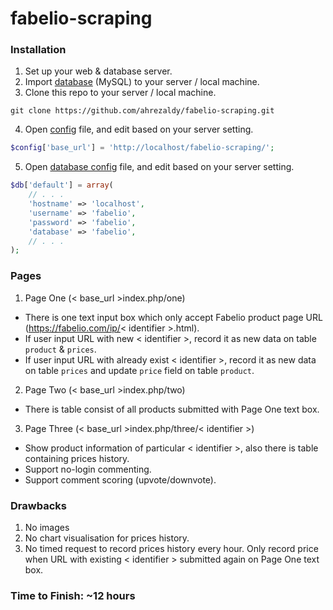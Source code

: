 # fabelio-scraping

### Installation
1. Set up your web & database server.
2. Import [database](https://github.com/ahrezaldy/fabelio-scraping/blob/master/sqldump/fabelio.sql) (MySQL) to your server / local machine.
3. Clone this repo to your server / local machine.
```
git clone https://github.com/ahrezaldy/fabelio-scraping.git
```
4. Open [config](https://github.com/ahrezaldy/fabelio-scraping/blob/master/application/config/config.php) file, and edit based on your server setting.
```php
$config['base_url'] = 'http://localhost/fabelio-scraping/';
```
5. Open [database config](https://github.com/ahrezaldy/fabelio-scraping/blob/master/application/config/database.php) file, and edit based on your server setting.
```php
$db['default'] = array(
	// . . . 
	'hostname' => 'localhost',
	'username' => 'fabelio',
	'password' => 'fabelio',
	'database' => 'fabelio',
	// . . .
);
```

### Pages
1. Page One (< base_url >index.php/one)
- There is one text input box which only accept Fabelio product page URL (https://fabelio.com/ip/< identifier >.html).
- If user input URL with new < identifier >, record it as new data on table `product` & `prices`.
- If user input URL with already exist < identifier >, record it as new data on table `prices` and update `price` field on table `product`.
2. Page Two (< base_url >index.php/two)
- There is table consist of all products submitted with Page One text box.
3. Page Three (< base_url >index.php/three/< identifier >)
- Show product information of particular < identifier >, also there is table containing prices history.
- Support no-login commenting.
- Support comment scoring (upvote/downvote).

### Drawbacks
1. No images
2. No chart visualisation for prices history.
3. No timed request to record prices history every hour. Only record price when URL with existing < identifier > submitted again on Page One text box.

### Time to Finish: ~12 hours

